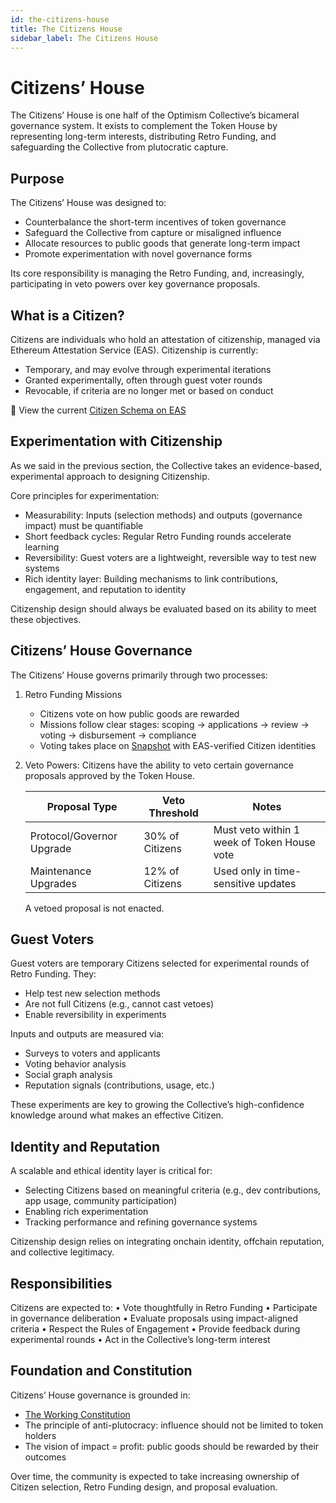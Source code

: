 ```yaml
---
id: the-citizens-house
title: The Citizens House
sidebar_label: The Citizens House
---
```


# Citizens’ House

The Citizens’ House is one half of the Optimism Collective’s bicameral governance system. It exists to complement the Token House by representing long-term interests, distributing Retro Funding, and safeguarding the Collective from plutocratic capture.

## Purpose

The Citizens’ House was designed to:
- Counterbalance the short-term incentives of token governance
- Safeguard the Collective from capture or misaligned influence
- Allocate resources to public goods that generate long-term impact
- Promote experimentation with novel governance forms

Its core responsibility is managing the Retro Funding, and, increasingly, participating in veto powers over key governance proposals.

## What is a Citizen?

Citizens are individuals who hold an attestation of citizenship, managed via Ethereum Attestation Service (EAS). Citizenship is currently:
- Temporary, and may evolve through experimental iterations
- Granted experimentally, often through guest voter rounds
- Revocable, if criteria are no longer met or based on conduct

🔗 View the current [Citizen Schema on EAS](https://optimism.easscan.org/schema/view/0xc35634c4ca8a54dce0a2af61a9a9a5a3067398cb3916b133238c4f6ba721bc8a)

## Experimentation with Citizenship

As we said in the previous section, the Collective takes an evidence-based, experimental approach to designing Citizenship.

Core principles for experimentation:
- Measurability: Inputs (selection methods) and outputs (governance impact) must be quantifiable
- Short feedback cycles: Regular Retro Funding rounds accelerate learning
- Reversibility: Guest voters are a lightweight, reversible way to test new systems
- Rich identity layer: Building mechanisms to link contributions, engagement, and reputation to identity

Citizenship design should always be evaluated based on its ability to meet these objectives.

## Citizens’ House Governance

The Citizens’ House governs primarily through two processes:

1. Retro Funding Missions
    - Citizens vote on how public goods are rewarded
    - Missions follow clear stages: scoping → applications → review → voting → disbursement → compliance
    - Voting takes place on [Snapshot](https://snapshot.org/#/citizenshouse.eth) with EAS-verified Citizen identities

2. Veto Powers: Citizens have the ability to veto certain governance proposals approved by the Token House.

    | Proposal Type | Veto Threshold | Notes |
    |--------------|----------------|--------|
    | Protocol/Governor Upgrade | 30% of Citizens | Must veto within 1 week of Token House vote |
    | Maintenance Upgrades | 12% of Citizens | Used only in time-sensitive updates |

    A vetoed proposal is not enacted.

## Guest Voters

Guest voters are temporary Citizens selected for experimental rounds of Retro Funding. They:
- Help test new selection methods
- Are not full Citizens (e.g., cannot cast vetoes)
- Enable reversibility in experiments

Inputs and outputs are measured via:
- Surveys to voters and applicants
- Voting behavior analysis
- Social graph analysis
- Reputation signals (contributions, usage, etc.)

These experiments are key to growing the Collective’s high-confidence knowledge around what makes an effective Citizen.

## Identity and Reputation

A scalable and ethical identity layer is critical for:
- Selecting Citizens based on meaningful criteria (e.g., dev contributions, app usage, community participation)
- Enabling rich experimentation
- Tracking performance and refining governance systems

Citizenship design relies on integrating onchain identity, offchain reputation, and collective legitimacy.

## Responsibilities 

Citizens are expected to:
	•	Vote thoughtfully in Retro Funding
	•	Participate in governance deliberation
	•	Evaluate proposals using impact-aligned criteria
	•	Respect the Rules of Engagement
	•	Provide feedback during experimental rounds
	•	Act in the Collective’s long-term interest

## Foundation and Constitution

Citizens’ House governance is grounded in:
- [The Working Constitution](https://gov.optimism.io/t/working-constitution-of-the-optimism-collective/55)
- The principle of anti-plutocracy: influence should not be limited to token holders
- The vision of impact = profit: public goods should be rewarded by their outcomes

Over time, the community is expected to take increasing ownership of Citizen selection, Retro Funding design, and proposal evaluation.